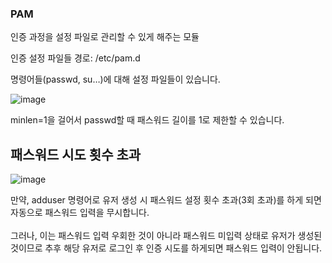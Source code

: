 ### PAM

인증 과정을 설정 파일로 관리할 수 있게 해주는 모듈

인증 설정 파일들 경로: /etc/pam.d

명령어들(passwd, su…)에 대해 설정 파일들이 있습니다.

![image](https://github.com/user-attachments/assets/cadbfa7c-b2a0-494c-b6f9-e9c09009392a)

minlen=1을 걸어서 passwd할 때 패스워드 길이를 1로 제한할 수 있습니다.

## 패스워드 시도 횟수 초과

![image](https://github.com/user-attachments/assets/0db207bc-7eb3-4b52-9423-a9c545b0892f)

만약, adduser 명령어로 유저 생성 시 패스워드 설정 횟수 초과(3회 초과)를 하게 되면 자동으로 패스워드 입력을 무시합니다.<br/><br/>
그러나, 이는 패스워드 입력 우회한 것이 아니라 패스워드 미입력 상태로 유저가 생성된 것이므로 추후 해당 유저로 로그인 후 인증 시도를 하게되면 패스워드 입력이 안됩니다.
